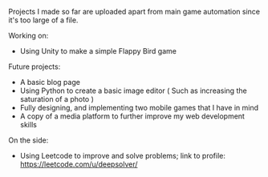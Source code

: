 Projects I made so far are uploaded apart from main game automation since it's too large of a file.

Working on:
- Using Unity to make a simple Flappy Bird game

Future projects:
- A basic blog page
- Using Python to create a basic image editor ( Such as increasing the saturation of a photo )
- Fully designing, and implementing two mobile games that I have in mind
- A copy of a media platform to further improve my web development skills

On the side:
- Using Leetcode to improve and solve problems; link to profile: https://leetcode.com/u/deepsolver/
